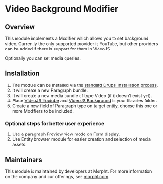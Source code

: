 # Video Background Modifier

## Overview
This module implements a Modifier which allows you to set background video. 
Currently the only supported provider is YouTube, but other providers
can be added if there is support for them in VideoJS.

Optionally you can set media queries.

## Installation
1. The module can be installed via the
[standard Drupal installation process](http://drupal.org/node/1897420).
2. It will create a new Paragraph bundle.
3. It will create a new media bundle of type Video (if it doesn't exist yet).
4. Place [VideoJS Youtube](https://github.com/videojs/videojs-youtube) 
and [VideoJS Background](https://github.com/matthojo/videojs-Background) in 
your libraries folder.
5. Create a new field of Paragraph type on target entity, choose this one or 
more Modifiers to be included.

### Optional steps for better user experience
1. Use a paragraph Preview view mode on Form display.
2. Use Entity browser module for easier creation and selection of media assets.

## Maintainers
This module is maintained by developers at Morpht. For more information on
the company and our offerings, see [morpht.com](https://morpht.com).
